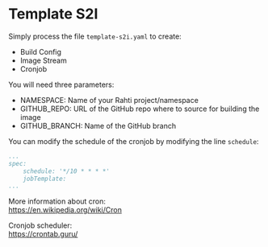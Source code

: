 # Template S2I

Simply process the file `template-s2i.yaml` to create:
- Build Config
- Image Stream
- Cronjob

You will need three parameters:
- NAMESPACE: Name of your Rahti project/namespace
- GITHUB_REPO: URL of the GitHub repo where to source for building the image
- GITHUB_BRANCH: Name of the GitHub branch

You can modify the schedule of the cronjob by modifying the line `schedule`:
```yaml
...
spec:
    schedule: '*/10 * * * *'
    jobTemplate:
...
```

More information about cron:  
https://en.wikipedia.org/wiki/Cron

Cronjob scheduler:  
https://crontab.guru/